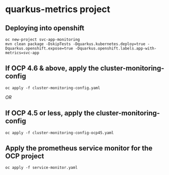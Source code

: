 # quarkus-metrics project

## Deploying into openshift
```
oc new-project svc-app-monitoring
mvn clean package -DskipTests -Dquarkus.kubernetes.deploy=true -Dquarkus.openshift.expose=true -Dquarkus.openshift.labels.app-with-metrics=svc-app
```
## If OCP 4.6 & above, apply the cluster-monitoring-config
```
oc apply -f cluster-monitoring-config.yaml
```
*OR* 

## If OCP 4.5 or less, apply the cluster-monitoring-config
```
oc apply -f cluster-monitoring-config-ocp45.yaml
```
## Apply the prometheus service monitor for the OCP project
```
oc apply -f service-monitor.yaml
```

